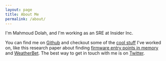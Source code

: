 ```yaml
---
layout: page
title: About Me
permalink: /about/
---
```


I'm Mahmoud Dolah, and I'm working as an SRE at Insider Inc.

You can find me on [Github][my-github] and checkout some of the [cool stuff][my-projects] I've worked on, like this research paper about finding [firmware entry points in memory][project-firmware] and [WeatherBet][weatherbet].
The best way to get in touch with me is on [Twitter][my-twitter].


[my-github]: https://github.com/MahmoudDolah
[my-twitter]: https://twitter.com/themooouud
[my-projects]: https://github.com/MahmoudDolah?tab=repositories
[project-firmware]: https://github.com/MahmoudDolah/Firmware-Entry-Points-In-Memory
[weatherbet]: https://github.com/Abeyy/WeatherBet
